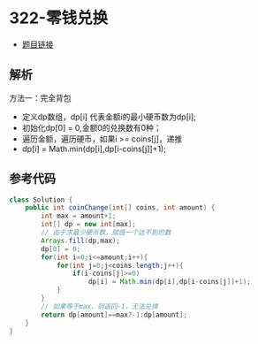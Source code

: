 # 322-零钱兑换

- [题目链接](https://leetcode-cn.com/problems/coin-change/)

## 解析

方法一：完全背包
- 定义dp数组，dp[i] 代表金额i的最小硬币数为dp[i];
- 初始化dp[0] = 0,金额0的兑换数有0种；
- 遍历金额，遍历硬币，如果i >= coins[j]，递推
- dp[i] = Math.min(dp[i],dp[i-coins[j]]+1);

## 参考代码
```Java
class Solution {
    public int coinChange(int[] coins, int amount) {
        int max = amount+1;
        int[] dp = new int[max];
        // 由于求最少硬币数，赋值一个达不到的数
        Arrays.fill(dp,max);
        dp[0] = 0;
        for(int i=0;i<=amount;i++){
            for(int j=0;j<coins.length;j++){
                if(i-coins[j]>=0)
                    dp[i] = Math.min(dp[i],dp[i-coins[j]]+1);
            }
        }
        // 如果等于max，则返回-1，无法兑换
        return dp[amount]==max?-1:dp[amount];
    }
}
```
